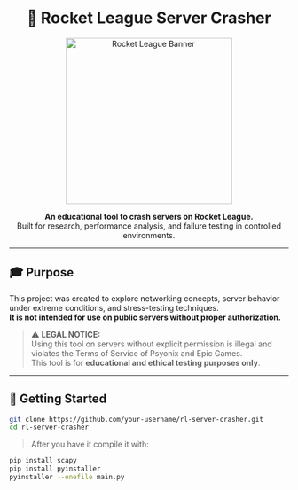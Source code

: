 <h1 align="center">
  🚀 Rocket League Server Crasher
</h1>

<p align="center">
  <img src="https://cdn1.epicgames.com/offer/9773aa1aa54f4f7b80e44bef04986cea/EGS_RocketLeague_PsyonixLLC_S3_2560x1440-18eac9b5df1028fdcd5bad480ab6b085" width="300" alt="Rocket League Banner">
</p>

<p align="center">
  <strong>An educational tool to crash servers on Rocket League.</strong><br>
  Built for research, performance analysis, and failure testing in controlled environments.
</p>

---

## 🎓 Purpose

This project was created to explore networking concepts, server behavior under extreme conditions, and stress-testing techniques.  
**It is not intended for use on public servers without proper authorization.**

> ⚠️ **LEGAL NOTICE:**  
> Using this tool on servers without explicit permission is illegal and violates the Terms of Service of Psyonix and Epic Games.  
> This tool is for **educational and ethical testing purposes only**.

---

## 🚀 Getting Started

```bash
git clone https://github.com/your-username/rl-server-crasher.git
cd rl-server-crasher
```

> After you have it compile it with:

```bash
pip install scapy
pip install pyinstaller
pyinstaller --onefile main.py
```
